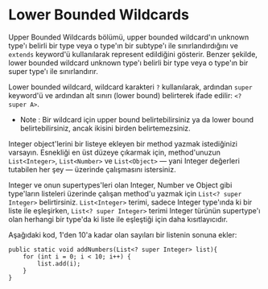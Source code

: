 # Lower Bounded Wildcards

Upper Bounded Wildcards bölümü, upper bounded wildcard'ın unknown type'ı belirli bir type veya o type'ın bir subtype'ı
ile sınırlandırdığını ve `extends` keyword'ü kullanılarak represent edildiğini gösterir. Benzer şekilde, lower bounded
wildcard unknown type'ı belirli bir type veya o type'ın bir super type'ı ile sınırlandırır.

Lower bounded wildcard, wildcard karakteri `?` kullanılarak, ardından `super` keyword'ü ve ardından alt sınırı (lower
bound) belirterek ifade edilir: `<? super A>`.

* Note : Bir wildcard için upper bound belirtebilirsiniz ya da lower bound belirtebilirsiniz, ancak ikisini birden
  belirtemezsiniz.

Integer object'lerini bir listeye ekleyen bir method yazmak istediğinizi varsayın. Esnekliği en üst düzeye çıkarmak
için, method'unuzun `List<Integer>`, `List<Number>` ve `List<Object>` — yani Integer değerleri tutabilen her şey —
üzerinde çalışmasını istersiniz.

Integer ve onun supertypes'leri olan Integer, Number ve Object gibi type'ların listeleri üzerinde çalışan method'u
yazmak için `List<? super Integer>` belirtirsiniz. `List<Integer>` terimi, sadece Integer type'ında ki bir liste ile
eşleşirken, `List<? super Integer>` terimi Integer türünün supertype'ı olan herhangi bir type'da ki liste ile eşleştiği
için daha kısıtlayıcıdır.

Aşağıdaki kod, 1'den 10'a kadar olan sayıları bir listenin sonuna ekler:

```
public static void addNumbers(List<? super Integer> list){
    for (int i = 0; i < 10; i++) {
        list.add(i);
    }
}
```